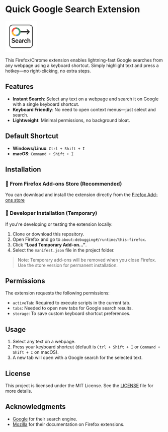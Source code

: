 # Quick Google Search Extension

<img src="./src/icons/icon.png" alt="Search Icon" width="100" height="100">

This Firefox/Chrome extension enables lightning-fast Google searches from any webpage using a keyboard shortcut. Simply highlight text and press a hotkey—no right-clicking, no extra steps.

## Features

- **Instant Search**: Select any text on a webpage and search it on Google with a single keyboard shortcut.
- **Keyboard Friendly**: No need to open context menus—just select and search.
- **Lightweight**: Minimal permissions, no background bloat.

## Default Shortcut

- **Windows/Linux**: `Ctrl + Shift + I`
- **macOS**: `Command + Shift + I`

## Installation

### 🔗 From Firefox Add-ons Store (Recommended)

You can download and install the extension directly from the [Firefox Add-ons store](https://addons.mozilla.org/en-US/firefox/addon/google-keyboard-search/)

### 🧪 Developer Installation (Temporary)

If you're developing or testing the extension locally:

1. Clone or download this repository.
2. Open Firefox and go to `about:debugging#/runtime/this-firefox`.
3. Click **“Load Temporary Add-on…”**.
4. Select the `manifest.json` file in the project folder.

> Note: Temporary add-ons will be removed when you close Firefox. Use the store version for permanent installation.

## Permissions

The extension requests the following permissions:

- `activeTab`: Required to execute scripts in the current tab.
- `tabs`: Needed to open new tabs for Google search results.
- `storage`: To save custom keyboard shortcut preferences.

## Usage

1. Select any text on a webpage.
2. Press your keyboard shortcut (default is `Ctrl + Shift + I` or `Command + Shift + I` on macOS).
3. A new tab will open with a Google search for the selected text.

## License

This project is licensed under the MIT License. See the [LICENSE](LICENSE) file for more details.

## Acknowledgments

- [Google](https://www.google.com/) for their search engine.
- [Mozilla](https://developer.mozilla.org/) for their documentation on Firefox extensions.
